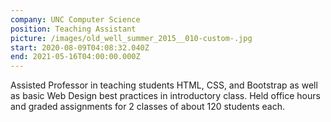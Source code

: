 ```yaml
---
company: UNC Computer Science
position: Teaching Assistant
picture: /images/old_well_summer_2015__010-custom-.jpg
start: 2020-08-09T04:08:32.040Z
end: 2021-05-16T04:00:00.000Z
---
```

Assisted Professor in teaching students HTML, CSS, and Bootstrap as well as basic Web Design best practices in introductory class. Held office hours and graded assignments for 2 classes of about 120 students each.